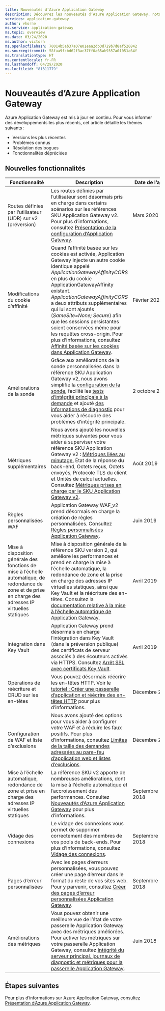 ```yaml
---
title: Nouveautés d’Azure Application Gateway
description: Découvrez les nouveautés d’Azure Application Gateway, notamment les dernières notes de publication, les problèmes connus, les corrections de bogues, les fonctionnalités dépréciées et les changements à venir.
services: application-gateway
author: vhorne
ms.service: application-gateway
ms.topic: overview
ms.date: 03/24/2020
ms.author: victorh
ms.openlocfilehash: 70014b5ab37a07e01eaa2db3d729b7d8af520842
ms.sourcegitcommit: 58faa9fcbd62f3ac37ff0a65ab9357a01051a64f
ms.translationtype: HT
ms.contentlocale: fr-FR
ms.lasthandoff: 04/29/2020
ms.locfileid: "81311779"
---
```

# <a name="whats-new-in-azure-application-gateway"></a>Nouveautés d’Azure Application Gateway

Azure Application Gateway est mis à jour en continu. Pour vous informer des développements les plus récents, cet article détaille les thèmes suivants :

- Versions les plus récentes
- Problèmes connus
- Résolution des bogues
- Fonctionnalités dépréciées

## <a name="new-features"></a>Nouvelles fonctionnalités

|Fonctionnalité  |Description  |Date de l’ajout  |
|---------|---------|---------|
| Routes définies par l’utilisateur (UDR) sur v2 (préversion) |Les routes définies par l’utilisateur sont désormais pris en charge dans certains scénarios sur les références SKU Application Gateway v2. Pour plus d’informations, consultez [Présentation de la configuration d’Application Gateway](configuration-overview.md#user-defined-routes-supported-on-the-application-gateway-subnet). |Mars 2020 |
|Modifications du cookie d’affinité |Quand l’affinité basée sur les cookies est activée, Application Gateway injecte un autre cookie identique appelé *ApplicationGatewayAffinityCORS* en plus du cookie ApplicationGatewayAffinity existant. *ApplicationGatewayAffinityCORS* a deux attributs supplémentaires qui lui sont ajoutés (*SameSite=None; Secure*) afin que les sessions persistantes soient conservées même pour les requêtes cross-origin. Pour plus d’informations, consultez [Affinité basée sur les cookies dans Application Gateway](configuration-overview.md#cookie-based-affinity). |Février 2020 |
|Améliorations de la sonde |Grâce aux améliorations de la sonde personnalisées dans la référence SKU Application Gateway v2, nous avons simplifié la [configuration de la sonde](https://docs.microsoft.com/azure/application-gateway/application-gateway-create-probe-portal#create-probe-for-application-gateway-v2-sku), facilité les [tests d’intégrité principale à la demande](https://docs.microsoft.com/azure/application-gateway/application-gateway-create-probe-portal#test-backend-health-with-the-probe) et ajouté [des informations de diagnostic](https://docs.microsoft.com/azure/application-gateway/application-gateway-backend-health-troubleshooting#error-messages) pour vous aider à résoudre des problèmes d’intégrité principale.  |2 octobre 2019 |
|Métriques supplémentaires |Nous avons ajouté les nouvelles métriques suivantes pour vous aider à superviser votre référence SKU Application Gateway v2 : [Métriques liées au minutage](https://docs.microsoft.com/azure/application-gateway/application-gateway-metrics#timing-metrics), État de la réponse du back-end, Octets reçus, Octets envoyés, Protocole TLS du client et Unités de calcul actuelles. Consultez [Métriques prises en charge par le SKU Application Gateway v2](https://docs.microsoft.com/azure/application-gateway/application-gateway-metrics#metrics-supported-by-application-gateway-v2-sku). |Août 2019 |
|Règles personnalisées WAF |Application Gateway WAF_v2 prend désormais en charge la création de règles personnalisées. Consultez [Règles personnalisées Application Gateway](custom-waf-rules-overview.md). |Juin 2019 |
|Mise à disposition générale des fonctions de mise à l’échelle automatique, de redondance de zone et de prise en charge des adresses IP virtuelles statiques |Mise à disposition générale de la référence SKU version 2, qui améliore les performances et prend en charge la mise à l’échelle automatique, la redondance de zone et la prise en charge des adresses IP virtuelles statiques, ainsi que Key Vault et la réécriture des en-têtes. Consultez la [documentation relative à la mise à l’échelle automatique de Application Gateway](application-gateway-autoscaling-zone-redundant.md). |Avril 2019 |
|Intégration dans Key Vault |Application Gateway prend désormais en charge l’intégration dans Key Vault (dans la préversion publique) des certificats de serveur associés à des écouteurs activés via HTTPS. Consultez [Arrêt SSL avec certificats Key Vault](key-vault-certs.md). |Avril 2019 |
|Opérations de réécriture et CRUD sur les en-têtes     |Vous pouvez désormais réécrire les en-têtes HTTP. Voir le [tutoriel : Créer une passerelle d’application et réécrire des en-têtes HTTP](tutorial-http-header-rewrite-powershell.md) pour plus d’informations.|Décembre 2018|
|Configuration de WAF et liste d’exclusions     |Nous avons ajouté des options pour vous aider à configurer votre WAF et à réduire les faux positifs. Pour plus d’informations, consultez [Limites de la taille des demandes adressées au pare-feu d’application web et listes d’exclusions](application-gateway-waf-configuration.md).|Décembre 2018|
|Mise à l’échelle automatique, redondance de zone et prise en charge des adresses IP virtuelles statiques      |La référence SKU v2 apporte de nombreuses améliorations, dont la mise à l’échelle automatique et l’accroissement des performances. Consultez [Nouveautés d’Azure Application Gateway](overview.md) pour plus d’informations.|Septembre 2018|
|Vidage des connexions     |Le vidage des connexions vous permet de supprimer correctement des membres de vos pools de back-ends. Pour plus d’informations, consultez [Vidage des connexions](features.md#connection-draining).|Septembre 2018|
|Pages d’erreur personnalisées     |Avec les pages d’erreurs personnalisées, vous pouvez créer une page d’erreur dans le format du reste de vos sites web. Pour y parvenir, consultez [Créer des pages d’erreur personnalisées Application Gateway](custom-error.md).|Septembre 2018|
|Améliorations des métriques     |Vous pouvez obtenir une meilleure vue de l’état de votre passerelle Application Gateway avec des métriques améliorées. Pour activer les métriques sur votre passerelle Application Gateway, consultez [Intégrité du serveur principal, journaux de diagnostic et métriques pour la passerelle Application Gateway](application-gateway-diagnostics.md).|Juin 2018|

## <a name="next-steps"></a>Étapes suivantes

Pour plus d’informations sur Azure Application Gateway, consultez [Présentation d’Azure Application Gateway](overview.md).
